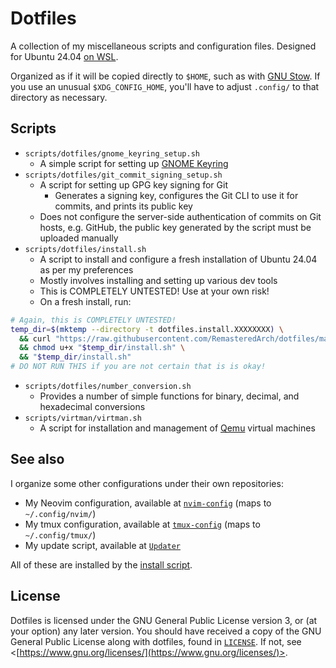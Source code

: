 # Dotfiles

A collection of my miscellaneous scripts and configuration files. Designed for Ubuntu 24.04 [on WSL](https://apps.microsoft.com/detail/9nz3klhxdjp5).

Organized as if it will be copied directly to `$HOME`, such as with [GNU Stow](https://www.gnu.org/software/stow/). If you use an unusual `$XDG_CONFIG_HOME`, you'll have to adjust `.config/` to that directory as necessary.

## Scripts
- `scripts/dotfiles/gnome_keyring_setup.sh`
    - A simple script for setting up [GNOME Keyring](https://wiki.gnome.org/Projects/GnomeKeyring/)
- `scripts/dotfiles/git_commit_signing_setup.sh`
    - A script for setting up GPG key signing for Git
        - Generates a signing key, configures the Git CLI to use it for commits, and prints its public key
    - Does not configure the server-side authentication of commits on Git hosts, e.g. GitHub, the public key generated by the script must be uploaded manually
- `scripts/dotfiles/install.sh`
    - A script to install and configure a fresh installation of Ubuntu 24.04 as per my preferences
    - Mostly involves installing and setting up various dev tools
    - This is COMPLETELY UNTESTED! Use at your own risk!
    - On a fresh install, run:
```bash
# Again, this is COMPLETELY UNTESTED!
temp_dir=$(mktemp --directory -t dotfiles.install.XXXXXXXX) \
  && curl "https://raw.githubusercontent.com/RemasteredArch/dotfiles/main/scripts/dotfiles/install.sh" -o "$temp_dir/install.sh" \
  && chmod u+x "$temp_dir/install.sh" \
  && "$temp_dir/install.sh"
# DO NOT RUN THIS if you are not certain that is is okay!
```
- `scripts/dotfiles/number_conversion.sh`
    - Provides a number of simple functions for binary, decimal, and hexadecimal conversions
- `scripts/virtman/virtman.sh`
    - A script for installation and management of [Qemu](https://www.qemu.org/) virtual machines

## See also

I organize some other configurations under their own repositories:
* My Neovim configuration, available at [`nvim-config`](https://github.com/RemasteredArch/nvim-config) (maps to `~/.config/nvim/`)
* My tmux configuration, available at [`tmux-config`](https://github.com/RemasteredArch/tmux-config) (maps to `~/.config/tmux/`)
* My update script, available at [`Updater`](https://github.com/RemasteredArch/Updater)

All of these are installed by the [install script](#scripts).

## License

Dotfiles is licensed under the GNU General Public License version 3, or (at your option) any later version. You should have received a copy of the GNU General Public License along with dotfiles, found in [`LICENSE`](./LICENSE). If not, see <[https://www.gnu.org/licenses/](https://www.gnu.org/licenses/)>.
